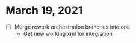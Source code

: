 # March 19, 2021

- [ ] Merge rework orchestration branches into one
  - Get new working xml for integration
